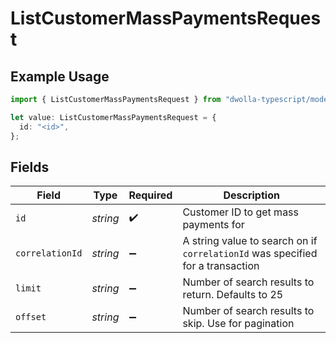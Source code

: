 # ListCustomerMassPaymentsRequest

## Example Usage

```typescript
import { ListCustomerMassPaymentsRequest } from "dwolla-typescript/models/operations";

let value: ListCustomerMassPaymentsRequest = {
  id: "<id>",
};
```

## Fields

| Field                                                                          | Type                                                                           | Required                                                                       | Description                                                                    |
| ------------------------------------------------------------------------------ | ------------------------------------------------------------------------------ | ------------------------------------------------------------------------------ | ------------------------------------------------------------------------------ |
| `id`                                                                           | *string*                                                                       | :heavy_check_mark:                                                             | Customer ID to get mass payments for                                           |
| `correlationId`                                                                | *string*                                                                       | :heavy_minus_sign:                                                             | A string value to search on if `correlationId` was specified for a transaction |
| `limit`                                                                        | *string*                                                                       | :heavy_minus_sign:                                                             | Number of search results to return. Defaults to 25                             |
| `offset`                                                                       | *string*                                                                       | :heavy_minus_sign:                                                             | Number of search results to skip. Use for pagination                           |